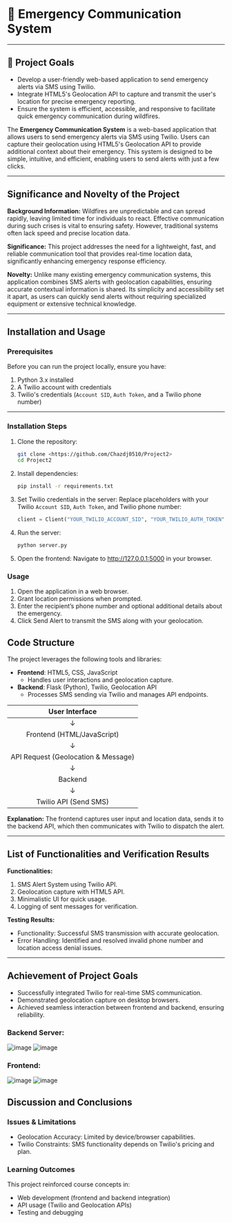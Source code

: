 # 📢 Emergency Communication System

---

## 🚀 **Project Goals**
   - Develop a user-friendly web-based application to send emergency alerts via SMS using Twilio.
   - Integrate HTML5's Geolocation API to capture and transmit the user's location for precise emergency reporting.
   - Ensure the system is efficient, accessible, and responsive to facilitate quick emergency communication during wildfires.

The **Emergency Communication System** is a web-based application that allows users to send emergency alerts via SMS using Twilio. Users can capture their geolocation using HTML5's Geolocation API to provide additional context about their emergency. This system is designed to be simple, intuitive, and efficient, enabling users to send alerts with just a few clicks.

---

## Significance and Novelty of the Project
**Background Information:**
Wildfires are unpredictable and can spread rapidly, leaving limited time for individuals to react. Effective communication during such crises is vital to ensuring safety. However, traditional systems often lack speed and precise location data.

**Significance:**
This project addresses the need for a lightweight, fast, and reliable communication tool that provides real-time location data, significantly enhancing emergency response efficiency.

**Novelty:**
Unlike many existing emergency communication systems, this application combines SMS alerts with geolocation capabilities, ensuring accurate contextual information is shared. Its simplicity and accessibility set it apart, as users can quickly send alerts without requiring specialized equipment or extensive technical knowledge.


---

## Installation and Usage
### Prerequisites
Before you can run the project locally, ensure you have:

1. Python 3.x installed  
2. A Twilio account with credentials
3. Twilio's credentials (`Account SID`, `Auth Token`, and a Twilio phone number)

---

### Installation Steps

1. Clone the repository:
   ```bash
   git clone <https://github.com/Chazdj0510/Project2>
   cd Project2
2. Install dependencies:
   ```bash
   pip install -r requirements.txt
3. Set Twilio credentials in the server: Replace placeholders with your Twilio `Account SID`, `Auth Token`, and Twilio phone number:
   ```python
   client = Client("YOUR_TWILIO_ACCOUNT_SID", "YOUR_TWILIO_AUTH_TOKEN")
4. Run the server:
   ```bash
   python server.py
5. Open the frontend: Navigate to http://127.0.0.1:5000 in your browser.

### Usage
1. Open the application in a web browser.
2. Grant location permissions when prompted.
3. Enter the recipient’s phone number and optional additional details about the emergency.
4. Click Send Alert to transmit the SMS along with your geolocation.

## Code Structure
The project leverages the following tools and libraries:

- **Frontend**: HTML5, CSS, JavaScript
   - Handles user interactions and geolocation capture.
- **Backend**: Flask (Python), Twilio, Geolocation API
   - Processes SMS sending via Twilio and manages API endpoints.

| User Interface            |
| :--------------------:    |
|   ↓                        |
| Frontend (HTML/JavaScript) |
|   ↓                                  |
| API Request (Geolocation & Message)  |
|   ↓                    |
| Backend   |
|   ↓                    |
| Twilio API (Send SMS)  |

**Explanation:**
The frontend captures user input and location data, sends it to the backend API, which then communicates with Twilio to dispatch the alert.

---

## List of Functionalities and Verification Results
**Functionalities:**
1. SMS Alert System using Twilio API.
2. Geolocation capture with HTML5 API.
3. Minimalistic UI for quick usage.
4. Logging of sent messages for verification.

**Testing Results:**
- Functionality: Successful SMS transmission with accurate geolocation.
- Error Handling: Identified and resolved invalid phone number and location access denial issues.

---

## Achievement of Project Goals
- Successfully integrated Twilio for real-time SMS communication.
- Demonstrated geolocation capture on desktop browsers.
- Achieved seamless interaction between frontend and backend, ensuring reliability.
  
### Backend Server:
![image](https://github.com/user-attachments/assets/bf5c748e-4ceb-4565-8cac-21a263d880ce)
![image](https://github.com/user-attachments/assets/023d6f3e-5f40-4cd6-a534-a953f70b3e5e)

### Frontend:
![image](https://github.com/user-attachments/assets/d2cb4486-88bd-4008-a8d2-0de07379e2a0)
![image](https://github.com/user-attachments/assets/8fafcc77-5f26-454f-860f-8d8bc9ecab07)

## Discussion and Conclusions
### Issues & Limitations
- Geolocation Accuracy: Limited by device/browser capabilities.
- Twilio Constraints: SMS functionality depends on Twilio's pricing and plan.
### Learning Outcomes
This project reinforced course concepts in:
- Web development (frontend and backend integration)
- API usage (Twilio and Geolocation APIs)
- Testing and debugging

